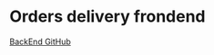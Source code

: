 # Orders delivery frondend

[BackEnd GitHub](https://github.com/IgorPetrovKrsk/capstone_orders_delivery_system_backend)